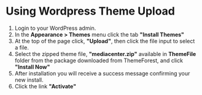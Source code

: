 # Using Wordpress Theme Upload


1. Login to your WordPress admin.
2. In the **Appearance > Themes** menu click the tab **"Install Themes"**
3. At the top of the page click, **"Upload"**, then click the file input to select a file.
4. Select the zipped theme file, **"mediacenter.zip"** available in **ThemeFile** folder from the package downloaded from ThemeForest, and click **"Install Now"**
5. After installation you will receive a success message confirming your new install.
6. Click the link **"Activate"**
